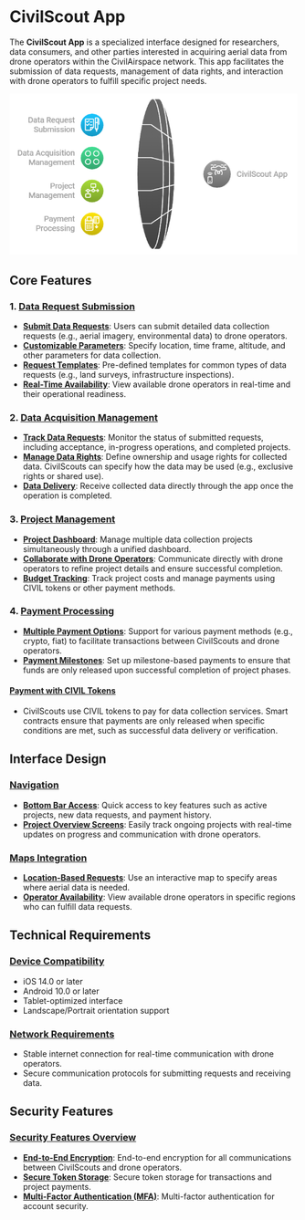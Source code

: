 # CivilScout App

The **CivilScout App** is a specialized interface designed for researchers, data consumers, and other parties interested in acquiring aerial data from drone operators within the CivilAirspace network. This app facilitates the submission of data requests, management of data rights, and interaction with drone operators to fulfill specific project needs.

![CivilAirspace Data Acquisition](../docs/images/CivilAirspaceDataAcquisition.png)

## Core Features

### 1. [Data Request Submission](../docs/Data_Request_Submission.md)
- **[Submit Data Requests](../docs/Submit_Data_Requests.md)**: Users can submit detailed data collection requests (e.g., aerial imagery, environmental data) to drone operators.
- **[Customizable Parameters](../docs/Customizable_Parameters.md)**: Specify location, time frame, altitude, and other parameters for data collection.
- **[Request Templates](../docs/Request_Templates.md)**: Pre-defined templates for common types of data requests (e.g., land surveys, infrastructure inspections).
- **[Real-Time Availability](../docs/Real_Time_Availability.md)**: View available drone operators in real-time and their operational readiness.

### 2. [Data Acquisition Management](../docs/Data_Acquisition_Management.md)
- **[Track Data Requests](../docs/Track_Data_Requests.md)**: Monitor the status of submitted requests, including acceptance, in-progress operations, and completed projects.
- **[Manage Data Rights](../docs/Manage_Data_Rights.md)**: Define ownership and usage rights for collected data. CivilScouts can specify how the data may be used (e.g., exclusive rights or shared use).
- **[Data Delivery](../docs/Data_Delivery.md)**: Receive collected data directly through the app once the operation is completed.

### 3. [Project Management](../docs/Project_Management.md)
- **[Project Dashboard](../docs/Project_Dashboard.md)**: Manage multiple data collection projects simultaneously through a unified dashboard.
- **[Collaborate with Drone Operators](../docs/Collaborate_with_Drone_Operators.md)**: Communicate directly with drone operators to refine project details and ensure successful completion.
- **[Budget Tracking](../docs/Budget_Tracking.md)**: Track project costs and manage payments using CIVIL tokens or other payment methods.

### 4. [Payment Processing](../docs/Payment_Processing.md)
- **[Multiple Payment Options](../docs/Multiple_Payment_Options.md)**: Support for various payment methods (e.g., crypto, fiat) to facilitate transactions between CivilScouts and drone operators.
- **[Payment Milestones](../docs/Payment_Milestones.md)**: Set up milestone-based payments to ensure that funds are only released upon successful completion of project phases.

#### [Payment with CIVIL Tokens](../docs/Payment_with_CIVIL_Tokens.md)
- CivilScouts use CIVIL tokens to pay for data collection services. Smart contracts ensure that payments are only released when specific conditions are met, such as successful data delivery or verification.

## Interface Design

### [Navigation](../docs/Navigation_CivilScout_App.md)
- **[Bottom Bar Access](../docs/Bottom_Bar_Access.md)**: Quick access to key features such as active projects, new data requests, and payment history.
- **[Project Overview Screens](../docs/Project_Overview_Screens.md)**: Easily track ongoing projects with real-time updates on progress and communication with drone operators.

### [Maps Integration](../docs/Maps_Integration_CivilScout_App.md)
- **[Location-Based Requests](../docs/Location_Based_Requests.md)**: Use an interactive map to specify areas where aerial data is needed.
- **[Operator Availability](../docs/Operator_Availability_CivilScout_App.md)**: View available drone operators in specific regions who can fulfill data requests.

## Technical Requirements

### [Device Compatibility](../docs/Device_Compatibility_CivilScout_App.md)
- iOS 14.0 or later
- Android 10.0 or later
- Tablet-optimized interface
- Landscape/Portrait orientation support

### [Network Requirements](../docs/Network_Requirements_CivilScout_App.md)
- Stable internet connection for real-time communication with drone operators.
- Secure communication protocols for submitting requests and receiving data.

## Security Features

### [Security Features Overview](../docs/Security_Features_CivilScout_App.md)
- **[End-to-End Encryption](../docs/End_to_End_Encryption_CivilScout_App.md)**: End-to-end encryption for all communications between CivilScouts and drone operators.
- **[Secure Token Storage](../docs/Secure_Token_Storage_CivilScout_App.md)**: Secure token storage for transactions and project payments.
- **[Multi-Factor Authentication (MFA)](../docs/Multi_Factor_Authentication_CivilScout_App.md)**: Multi-factor authentication for account security.